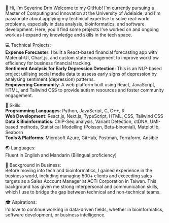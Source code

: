 👋 Hi, I'm Severine Drin
Welcome to my GitHub! I'm currently pursuing a Master of Computing and Innovation at the University of Adelaide, and I'm passionate about applying my technical expertise to solve real-world problems, especially in data analysis, bioinformatics, and software development. Here, you'll find some projects I've worked on and ongoing work as I expand my knowledge and skills in the tech space.

💻 Technical Projects:  
**Expense Forecaster**: I built a React-based financial forecasting app with Material-UI, Chart.js, and custom state management to improve workflow efficiency for business financial tracking.  
**Sentiment Analysis for Early Depression Detection**: This is an NLP-based project utilising social media data to assess early signs of depression by analysing sentiment (depression) patterns.  
**Empowering Community**: A web platform built using React, JavaScript, HTML, and Tailwind CSS to provide autism resources and foster community engagement.

🔧 Skills:  
**Programming Languages**: Python, JavaScript, C, C++, R  
**Web Development**: React.js, Next.js, TypeScript, HTML, CSS, Tailwind CSS  
**Data & Bioinformatics**: ChIP-Seq analysis, Variant Detection, ctDNA, UMI-based methods, Statistical Modelling (Poisson, Beta-binomial), Matplotlib, Seaborn  
**Tools & Platforms**: Microsoft Azure, GitHub, Postman, Terraform, Ansible

🌏 Languages:  
Fluent in English and Mandarin (Bilingual proficiency)

🌟 Background in Business:  
Before moving into tech and bioinformatics, I gained experience in the business world, including managing 500+ clients and exceeding sales targets as a Sales Account Manager at ACTi Corporation in Taiwan. This background has given me strong interpersonal and communication skills, which I use to bridge the gap between technical and non-technical teams.

🎓 Aspirations:  
I'd love to continue working in data-driven fields, whether in bioinformatics, software development, or business intelligence.
